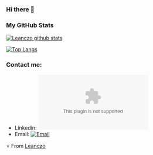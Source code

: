 ### Hi there 👋
### My GitHub Stats

[![Leanczo github stats](https://github-readme-stats.vercel.app/api?username=leanczo&count_private=true)](https://github.com/anuraghazra/github-readme-stats)

[![Top Langs](https://github-readme-stats.vercel.app/api/top-langs/?username=leanczo&layout=compact&count_private=true)](https://github.com/anuraghazra/github-readme-stats)

### Contact me:

- Linkedin: [![Linkedin](https://img.shields.io/badge/lean094c@gmail.com?style=flat-square&logo=sina-weibo&logoColor=white)](https://www.linkedin.com/in/leandro-nicol%C3%A1s-cardozo-5a690b1a2/)
- Email: [![Email](https://img.shields.io/badge/lean094c@gmail.com-D14836?style=flat-square&logo=gmail&logoColor=white)](lean094c@gmail.com)

⭐️ From [Leanczo](https://github.com/leanczo)
